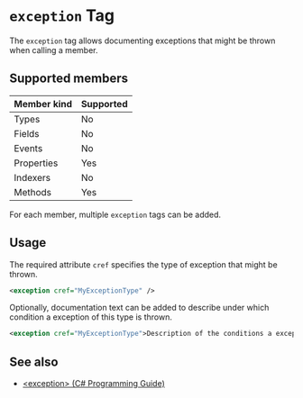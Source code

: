 # `exception` Tag

The `exception` tag allows documenting exceptions that might be thrown
when calling a member.

## Supported members

| Member kind | Supported |
|-------------|-----------|
| Types       | No        |
| Fields      | No        |
| Events      | No        |
| Properties  | Yes       |
| Indexers    | No        |
| Methods     | Yes       |

For each member, multiple `exception` tags can be added.

## Usage

The required attribute `cref` specifies the type of exception that might be
thrown.

```xml
<exception cref="MyExceptionType" />
```

Optionally, documentation text can be added to describe under which condition
a exception of this type is thrown.

```xml
<exception cref="MyExceptionType">Description of the conditions a exception of this type is thrown</exception>  
```

## See also

- [\<exception\> (C# Programming Guide)](https://docs.microsoft.com/en-us/dotnet/csharp/programming-guide/xmldoc/exception)

